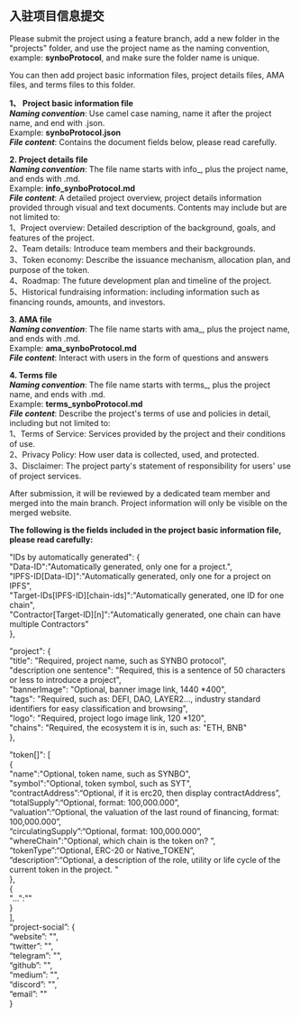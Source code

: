 ## 入驻项目信息提交
Please submit the project using a feature branch, add a new folder in the "projects" folder, and use the project name as the naming convention, example: **synboProtocol**, and make sure the folder name is unique.     

You can then add project basic information files, project details files, AMA files, and terms files to this folder.     

**1、 Project basic information file**     
***Naming convention***: Use camel case naming, name it after the project name, and end with .json.       
     Example: **synboProtocol.json**      
***File content***: Contains the document fields below, please read carefully.       

**2. Project details file**     
***Naming convention***: The file name starts with info_, plus the project name, and ends with .md.     
     Example: **info_synboProtocol.md**    
***File content***: A detailed project overview, project details information provided through visual and text documents. Contents may include but are not limited to:     
1、Project overview: Detailed description of the background, goals, and features of the project.     
2、Team details: Introduce team members and their backgrounds.   
3、Token economy: Describe the issuance mechanism, allocation plan, and purpose of the token.    
4、Roadmap: The future development plan and timeline of the project.   
5、Historical fundraising information: including information such as financing rounds, amounts, and investors.    

**3. AMA file**   
***Naming convention***: The file name starts with ama_, plus the project name, and ends with .md.   
     Example: **ama_synboProtocol.md**   
***File content***: Interact with users in the form of questions and answers   

**4. Terms file**   
***Naming convention***: The file name starts with terms_, plus the project name, and ends with .md.   
     Example: **terms_synboProtocol.md**  
***File content***: Describe the project's terms of use and policies in detail, including but not limited to:   
1、Terms of Service: Services provided by the project and their conditions of use.   
2、Privacy Policy: How user data is collected, used, and protected.   
3、Disclaimer: The project party's statement of responsibility for users' use of project services.   

After submission, it will be reviewed by a dedicated team member and merged into the main branch. Project information will only be visible on the merged website.    

**The following is the fields included in the project basic information file, please read carefully:** 

"IDs by automatically generated": {    
"Data-ID":"Automatically generated, only one for a project.",    
"IPFS-ID[Data-ID]":"Automatically generated, only one for a project on IPFS",    
"Target-IDs[IPFS-ID][chain-ids]":"Automatically generated, one ID for one chain",    
"Contractor[Target-ID][n]":"Automatically generated, one chain can have multiple Contractors"    
},   

"project": {    
"title": "Required, project name, such as SYNBO protocol",    
"description one sentence": "Required, this is a sentence of 50 characters or less to introduce a project",    
"bannerImage": "Optional, banner image link, 1440 *400",    
"tags": "Required, such as: DEFI, DAO, LAYER2..., industry standard identifiers for easy classification and browsing",       
"logo": "Required, project logo image link, 120 *120",     
"chains": "Required, the ecosystem it is in, such as: "ETH, BNB"     
},    

"token[]": [    
{    
"name":"Optional, token name, such as SYNBO",    
"symbol":"Optional, token symbol, such as SYT",    
“contractAddress”:“Optional, if it is erc20, then display contractAddress”,    
“totalSupply”:“Optional, format: 100,000.000”,    
“valuation”:“Optional, the valuation of the last round of financing, format: 100,000.000”,    
“circulatingSupply”:“Optional, format: 100,000.000”,    
"whereChain":"Optional, which chain is the token on? ”,    
“tokenType”:“Optional, ERC-20 or Native_TOKEN”,    
“description”:“Optional, a description of the role, utility or life cycle of the current token in the project. "    
},    
{    
"...":""     
}    
],    
“project-social”: {    
“website”: "",    
“twitter”: "",    
“telegram”: "",   
“github”: "",    
“medium”: "",    
“discord”: "",    
“email”: ""    
}

